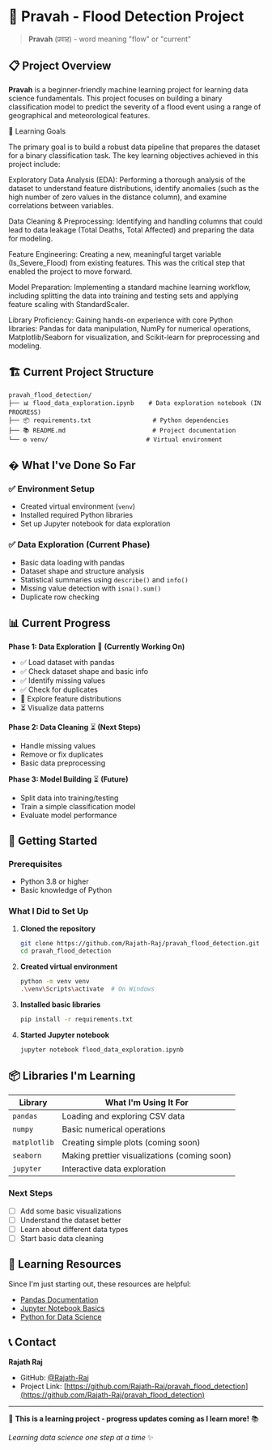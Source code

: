 # 🌊 Pravah - Flood Detection Project

> **Pravah** (प्रवाह) - word meaning "flow" or "current"

## 📋 Project Overview

**Pravah** is a beginner-friendly machine learning project for learning data science fundamentals. This project focuses on building a binary classification model to predict the severity of a flood event using a range of geographical and meteorological features.

🎯 Learning Goals

The primary goal is to build a robust data pipeline that prepares the dataset for a binary classification task. The key learning objectives achieved in this project include:

Exploratory Data Analysis (EDA): Performing a thorough analysis of the dataset to understand feature distributions, identify anomalies (such as the high number of zero values in the distance column), and examine correlations between variables.

Data Cleaning & Preprocessing: Identifying and handling columns that could lead to data leakage (Total Deaths, Total Affected) and preparing the data for modeling.

Feature Engineering: Creating a new, meaningful target variable (Is_Severe_Flood) from existing features. This was the critical step that enabled the project to move forward.

Model Preparation: Implementing a standard machine learning workflow, including splitting the data into training and testing sets and applying feature scaling with StandardScaler.

Library Proficiency: Gaining hands-on experience with core Python libraries: Pandas for data manipulation, NumPy for numerical operations, Matplotlib/Seaborn for visualization, and Scikit-learn for preprocessing and modeling.


## 🏗️ Current Project Structure

```
pravah_flood_detection/
├── 📊 flood_data_exploration.ipynb    # Data exploration notebook (IN PROGRESS)
├── 📦 requirements.txt                 # Python dependencies  
├── 📚 README.md                        # Project documentation
└── ⚙️ venv/                           # Virtual environment
```

## � What I've Done So Far

### ✅ **Environment Setup** 
- Created virtual environment (`venv`)
- Installed required Python libraries
- Set up Jupyter notebook for data exploration

### ✅ **Data Exploration (Current Phase)**
- Basic data loading with pandas
- Dataset shape and structure analysis
- Statistical summaries using `describe()` and `info()`
- Missing value detection with `isna().sum()`
- Duplicate row checking

## 📊 Current Progress

**Phase 1: Data Exploration** 🔄 **(Currently Working On)**
- ✅ Load dataset with pandas
- ✅ Check dataset shape and basic info
- ✅ Identify missing values
- ✅ Check for duplicates
- 🔄 Explore feature distributions
- ⏳ Visualize data patterns

**Phase 2: Data Cleaning** ⏳ **(Next Steps)**
- Handle missing values
- Remove or fix duplicates
- Basic data preprocessing

**Phase 3: Model Building** ⏳ **(Future)**
- Split data into training/testing
- Train a simple classification model
- Evaluate model performance

## 🚀 Getting Started

### Prerequisites
- Python 3.8 or higher
- Basic knowledge of Python

### What I Did to Set Up

1. **Cloned the repository**
   ```bash
   git clone https://github.com/Rajath-Raj/pravah_flood_detection.git
   cd pravah_flood_detection
   ```

2. **Created virtual environment**
   ```bash
   python -m venv venv
   .\venv\Scripts\activate  # On Windows
   ```

3. **Installed basic libraries**
   ```bash
   pip install -r requirements.txt
   ```

4. **Started Jupyter notebook**
   ```bash
   jupyter notebook flood_data_exploration.ipynb
   ```

## 📦 Libraries I'm Learning

| Library | What I'm Using It For |
|---------|----------------------|
| `pandas` | Loading and exploring CSV data |
| `numpy` | Basic numerical operations |
| `matplotlib` | Creating simple plots (coming soon) |
| `seaborn` | Making prettier visualizations (coming soon) |
| `jupyter` | Interactive data exploration |






### Next Steps
- [ ] Add some basic visualizations
- [ ] Understand the dataset better
- [ ] Learn about different data types
- [ ] Start basic data cleaning

## 🤝 Learning Resources

Since I'm just starting out, these resources are helpful:
- [Pandas Documentation](https://pandas.pydata.org/docs/user_guide/)
- [Jupyter Notebook Basics](https://jupyter.org/try)
- [Python for Data Science](https://www.python.org/about/gettingstarted/)

## 📞 Contact

**Rajath Raj**
- GitHub: [@Rajath-Raj](https://github.com/Rajath-Raj)
- Project Link: [https://github.com/Rajath-Raj/pravah_flood_detection](https://github.com/Rajath-Raj/pravah_flood_detection)

---

🚀 **This is a learning project - progress updates coming as I learn more!** 📚

*Learning data science one step at a time* ✨
